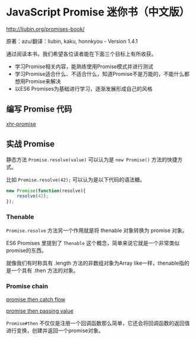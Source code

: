 # JavaScript Promise 迷你书（中文版）

http://liubin.org/promises-book/

原著：azu/翻译：liubin, kaku, honnkyou - Version 1.4.1

通过阅读本书，我们希望各位读者能在下面三个目标上有所收获。

* 学习Promise相关内容，能熟练使用Promise模式并进行测试
* 学习Promise适合什么、不适合什么，知道Promise不是万能的，不能什么都想用Promise来解决
* 以ES6 Promises为基础进行学习，逐渐发展形成自己的风格

## 编写 Promise 代码

[xhr-promise](./xhr-promise.html)

## 实战 Promise

静态方法 `Promise.resolve(value)` 可以认为是 `new Promise()` 方法的快捷方式。

比如 `Promise.resolve(42);` 可以认为是以下代码的语法糖。

```javascript
new Promise(function(resolve){
    resolve(42);
});
```

### Thenable

`Promise.resolve` 方法另一个作用就是将 thenable 对象转换为 promise 对象。

ES6 Promises 里提到了 `Thenable` 这个概念，简单来说它就是一个非常类似promise的东西。

就像我们有时称具有 .length 方法的非数组对象为Array like一样，thenable指的是一个具有 .then 方法的对象。

### Promise chain

[promise then catch flow](./promise-then-catch-flow.js)

[promise then passing value](./promise-then-passing-value.js)

`Promise#then` 不仅仅是注册一个回调函数那么简单，它还会将回调函数的返回值进行变换，创建并返回一个promise对象。